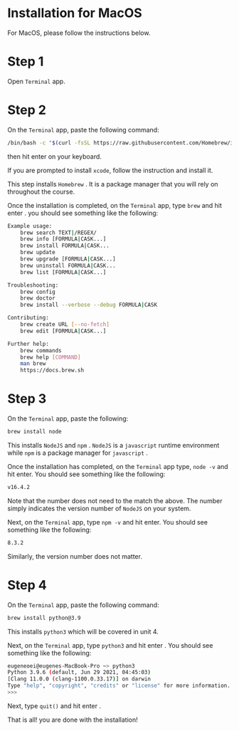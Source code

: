 # Installation for MacOS

For MacOS, please follow the instructions below.

# Step 1
Open `Terminal` app.

# Step 2

On the `Terminal` app, paste the following command:

```bash
/bin/bash -c "$(curl -fsSL https://raw.githubusercontent.com/Homebrew/install/HEAD/install.sh)"
```

then hit enter on your keyboard.

If you are prompted to install `xcode`, follow the instruction and install it.

This step installs `Homebrew` . It is a package manager that you will rely on throughout the course.

Once the installation is completed, on the `Terminal` app, type `brew` and hit enter . you should see something like the following:

```bash
Example usage:
    brew search TEXT|/REGEX/
    brew info [FORMULA|CASK...]
    brew install FORMULA|CASK...
    brew update
    brew upgrade [FORMULA|CASK...]
    brew uninstall FORMULA|CASK...
    brew list [FORMULA|CASK...]

Troubleshooting:
    brew config
    brew doctor
    brew install --verbose --debug FORMULA|CASK

Contributing:
    brew create URL [--no-fetch]
    brew edit [FORMULA|CASK...]

Further help:
    brew commands
    brew help [COMMAND]
    man brew
    https://docs.brew.sh
```

# Step 3
On the `Terminal` app, paste the following:
```bash
brew install node
```

This installs `NodeJS` and `npm` . `NodeJS` is a `javascript` runtime environment while `npm` is a package manager for `javascript` .

Once the installation has completed, on the `Terminal` app type, `node -v` and hit enter. You should see something like the following:

```bash
v16.4.2
```

Note that the number does not need to the match the above. The number simply indicates the version number of `NodeJS` on your system.

Next, on the `Terminal` app, type `npm -v` and hit enter. You should see something like the following:

```bash
8.3.2
```

Similarly, the version number does not matter.

# Step 4

On the `Terminal` app, paste the following command:

```bash
brew install python@3.9
```

This installs `python3` which will be covered in unit 4.

Next, on the `Terminal` app, type `python3` and hit enter . You should see something like the following:

```bash
eugeneoei@eugenes-MacBook-Pro ~> python3
Python 3.9.6 (default, Jun 29 2021, 04:45:03)
[Clang 11.0.0 (clang-1100.0.33.17)] on darwin
Type "help", "copyright", "credits" or "license" for more information.
>>>
```

Next, type `quit()` and hit enter .

That is all! you are done with the installation!